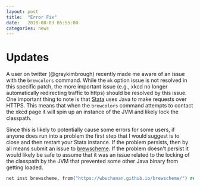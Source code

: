 ```yaml
---
layout: post
title:  "Error Fix"
date:   2018-08-03 05:55:00
categories: news
---
```


# Updates
A user on twitter (@graykimbrough) recently made me aware of an issue with the `brewcolors` command.  While the `mk` option issue is not resolved in this specific patch, the more important issue (e.g., xkcd no longer automatically redirecting traffic to https) should be resolved by this issue.  One important thing to note is that [Stata](http://www.stata.com) uses Java to make requests over HTTPS. This means that when the `brewcolors` command attempts to contact the xkcd page it will spin up an instance of the JVM and likely lock the classpath.  

Since this is likely to potentially cause some errors for some users, if anyone does run into a problem the first step that I would suggest is to close and then restart your Stata instance.  If the problem persists, then by all means submit an issue to [brewscheme](https://github.com/wbuchanan/brewscheme).  If the problem doesn't persist it would likely be safe to assume that it was an issue related to the locking of the classpath by the JVM that prevented some other Java binary from getting loaded.

```Stata
net inst brewscheme, from("https://wbuchanan.github.io/brewscheme/") replace
```

